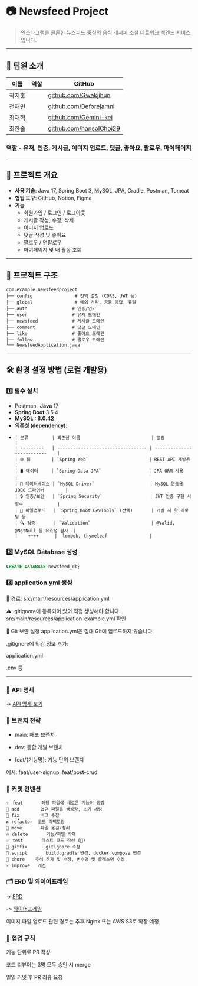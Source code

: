 # 📷 Newsfeed Project

> 인스타그램을 클론한 뉴스피드 중심의 음식 레시피 소셜 네트워크 백엔드 서비스입니다.

---

## 👥 팀원 소개

| 이름  | 역할 | GitHub                                    |
|-----|--|-------------------------------------------|
| 곽지훈 |  | [github.com/Gwakjihun](https://github.com/Gwakjihun) |
| 전재민 |  | [github.com/Beforejamni](https://github.com/Beforejamni) |
| 최재혁 |  | [github.com/Gemini-kei](https://github.com/Gemini-kei) |
| 최한솔 |  | [github.com/hansolChoi29](https://github.com/hansolChoi29) |

### 역할 - 유저, 인증, 게시글, 이미지 업로드, 댓글, 좋아요, 팔로우, 마이페이지
---

## 🚀 프로젝트 개요

- **사용 기술**: Java 17, Spring Boot 3, MySQL, JPA, Gradle, Postman, Tomcat
- **협업 도구**: GitHub, Notion, Figma
- **기능**
    - 회원가입 / 로그인 / 로그아웃
    - 게시글 작성, 수정, 삭제
    - 이미지 업로드
    - 댓글 작성 및 좋아요
    - 팔로우 / 언팔로우
    - 마이페이지 및 내 활동 조회

---

## 🧱 프로젝트 구조

```
com.example.newsfeedproject
├── config                # 전역 설정 (CORS, JWT 등)
├── global                # 예외 처리, 공통 응답, 유틸
├── auth                 # 인증/인가
├── user                 # 유저 도메인
├── newsfeed             # 게시글 도메인
├── comment              # 댓글 도메인
├── like                 # 좋아요 도메인
├── follow               # 팔로우 도메인
└── NewsfeedApplication.java

```


---

## 🛠️ 환경 설정 방법 (로컬 개발용)

### 1️⃣ 필수 설치

- Postman- **Java** 17
- **Spring Boot** 3.5.4
- **MySQL : 8.0.42**
- **의존성 (dependency):**
- ```
  | 분류         | 의존성 이름                           | 설명                           |
  | ---------   | ---------------------------------- | --------------------------    |
  | 🌐 웹        | `Spring Web`                       | REST API 개발용                |
  | 🛢 데이터     | `Spring Data JPA`                  | JPA ORM 사용                   |
  | 🐬 데이터베이스 | `MySQL Driver`                     | MySQL 연동용 JDBC 드라이버        |
  | 🔒 인증/보안   | `Spring Security`                  | JWT 인증 구현 시 필수             |
  | 💾 파일업로드   | `Spring Boot DevTools` (선택)       | 개발 시 핫 리로딩 등              |
  | 🔍 검증       | `Validation`                       | @Valid, @NotNull 등 유효성 검사  |
  |    ++++      |  lombok, thymeleaf                |  

### 2️⃣ MySQL Database 생성

```sql
CREATE DATABASE newsfeed_db;
```
### 3️⃣ application.yml 생성
📁 경로: src/main/resources/application.yml

⚠️ .gitignore에 등록되어 있어 직접 생성해야 합니다.
src/main/resources/application-example.yml 확인

🔐 Git 보안 설정
application.yml은 절대 Git에 업로드하지 않습니다.

.gitignore에 민감 정보 추가:

application.yml

.env 등

---

### 📮 API 명세


-> [API 명세 보기](https://www.notion.so/teamsparta/API-Auth-User-Newsfeed-Comment-Like-Follow-2402dc3ef51481efb322e0e4143bb9d3?source=copy_link)


### 📝 브랜치 전략
- main: 배포 브랜치

- dev: 통합 개발 브랜치

- feat/{기능명}: 기능 단위 브랜치

예시: feat/user-signup, feat/post-crud

### 📄 커밋 컨벤션
```
✨ feat	     해당 파일에 새로운 기능이 생김
🎉 add	     없던 파일을 생성함, 초기 세팅
🐛 fix	     버그 수정
♻️ refactor	 코드 리팩토링
🚚 move	     파일 옮김/정리
🔥 delete	   기능/파일 삭제
✅ test	     테스트 코드 작성 (🧪)
🙈 gitfix	   gitignore 수정
🔨 script	   build.gradle 변경, docker compose 변경
📝 chore	   주석 추가 및 수정, 변수명 및 클래스명 수정
⚡️ improve	 개선
```

### 🗂️ ERD 및 와이어프레임
-> [ERD](https://www.erdcloud.com/d/cKLwxRxB33v9W6JYE)

-> [와이어프레임](https://www.figma.com/design/9s9IO9PjGv81v5QjRcTJK3/Untitled?node-id=108-1652&p=f&t=VUZgk8B7Ab3JiaL6-0)

이미지 파일 업로드 관련 경로는 추후 Nginx 또는 AWS S3로 확장 예정

### 🙌 협업 규칙
기능 단위로 PR 작성

코드 리뷰어는 3명 모두 승인 시 merge

일일 커밋 후 PR 리뷰 요청